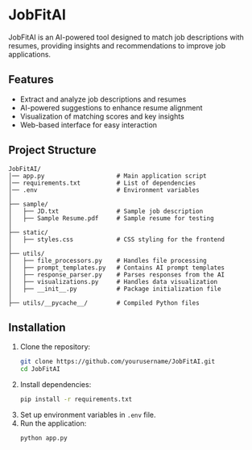 # JobFitAI

JobFitAI is an AI-powered tool designed to match job descriptions with resumes, providing insights and recommendations to improve job applications.

## Features
- Extract and analyze job descriptions and resumes
- AI-powered suggestions to enhance resume alignment
- Visualization of matching scores and key insights
- Web-based interface for easy interaction

## Project Structure
```
JobFitAI/
│── app.py                    # Main application script
│── requirements.txt          # List of dependencies
│── .env                      # Environment variables
│
├── sample/
│   ├── JD.txt                # Sample job description
│   ├── Sample Resume.pdf     # Sample resume for testing
│
├── static/
│   ├── styles.css            # CSS styling for the frontend
│
├── utils/
│   ├── file_processors.py    # Handles file processing
│   ├── prompt_templates.py   # Contains AI prompt templates
│   ├── response_parser.py    # Parses responses from the AI
│   ├── visualizations.py     # Handles data visualization
│   ├── __init__.py           # Package initialization file
│
├── utils/__pycache__/        # Compiled Python files
```

## Installation
1. Clone the repository:
   ```sh
   git clone https://github.com/yourusername/JobFitAI.git
   cd JobFitAI
   ```
2. Install dependencies:
   ```sh
   pip install -r requirements.txt
   ```
3. Set up environment variables in `.env` file.
4. Run the application:
   ```sh
   python app.py
   ```

